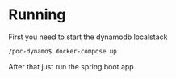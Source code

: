 # Running

First you need to start the dynamodb localstack
```sh
/poc-dynamo$ docker-compose up
```

After that just run the spring boot app.